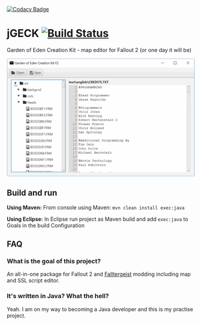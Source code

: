 [![Codacy Badge](https://api.codacy.com/project/badge/Grade/6ea21e9d1d3641729f17edf08be324ff)](https://app.codacy.com/app/JanSimek/jGECK?utm_source=github.com&utm_medium=referral&utm_content=JanSimek/jGECK&utm_campaign=Badge_Grade_Dashboard)
# jGECK [![Build Status](https://travis-ci.com/JanSimek/jGECK.svg?branch=master)](https://travis-ci.com/JanSimek/jGECK)

Garden of Eden Creation Kit - map editor for Fallout 2 (or one day it will be)

![](jgeck-video.gif)

## Build and run

**Using Maven:** From console using Maven: `mvn clean install exec:java`

**Using Eclipse:** In Eclipse run project as Maven build and add `exec:java` to Goals in the build Configuration

## FAQ

### What is the goal of this project?

An all-in-one package for Fallout 2 and [Falltergeist](https://github.com/falltergeist/falltergeist) modding including map and SSL script editor.

### It's written in Java? What the hell?

Yeah. I am on my way to becoming a Java developer and this is my practise project.

